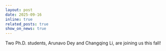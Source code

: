 ```yaml
---
layout: post
date: 2025-09-16
inline: true
related_posts: true
show_on_news: true
---
```


Two Ph.D. students, Arunavo Dey and Changqing Li, are joining us this fall!
